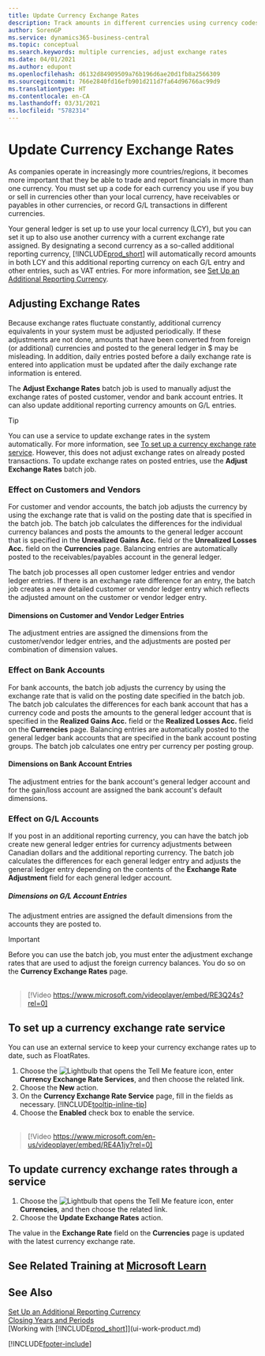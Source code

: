 ```yaml
---
title: Update Currency Exchange Rates
description: Track amounts in different currencies using currency codes, and let Business Central help you adjust exchange rates of posted entries with an external service.
author: SorenGP
ms.service: dynamics365-business-central
ms.topic: conceptual
ms.search.keywords: multiple currencies, adjust exchange rates
ms.date: 04/01/2021
ms.author: edupont
ms.openlocfilehash: d6132d84909509a76b196d6ae20d1fb8a2566309
ms.sourcegitcommit: 766e2840fd16efb901d211d7fa64d96766ac99d9
ms.translationtype: HT
ms.contentlocale: en-CA
ms.lasthandoff: 03/31/2021
ms.locfileid: "5782314"
---
```

# <a name="update-currency-exchange-rates"></a>Update Currency Exchange Rates

As companies operate in increasingly more countries/regions, it becomes more important that they be able to trade and report financials in more than one currency. You must set up a code for each currency you use if you buy or sell in currencies other than your local currency, have receivables or payables in other currencies, or record G/L transactions in different currencies.

Your general ledger is set up to use your local currency (LCY), but you can set it up to also use another currency with a current exchange rate assigned. By designating a second currency as a so-called additional reporting currency, [!INCLUDE[prod_short](includes/prod_short.md)] will automatically record amounts in both LCY and this additional reporting currency on each G/L entry and other entries, such as VAT entries. For more information, see [Set Up an Additional Reporting Currency](finance-how-setup-additional-currencies.md).

## <a name="adjusting-exchange-rates"></a>Adjusting Exchange Rates

Because exchange rates fluctuate constantly, additional currency equivalents in your system must be adjusted periodically. If these adjustments are not done, amounts that have been converted from foreign (or additional) currencies and posted to the general ledger in $ may be misleading. In addition, daily entries posted before a daily exchange rate is entered into application must be updated after the daily exchange rate information is entered.

The **Adjust Exchange Rates** batch job is used to manually adjust the exchange rates of posted customer, vendor and bank account entries. It can also update additional reporting currency amounts on G/L entries.  

> [!TIP]
> You can use a service to update exchange rates in the system automatically. For more information, see [To set up a currency exchange rate service](finance-how-update-currencies.md#to-set-up-a-currency-exchange-rate-service). However, this does not adjust exchange rates on already posted transactions. To update exchange rates on posted entries, use the **Adjust Exchange Rates** batch job.

### <a name="effect-on-customers-and-vendors"></a>Effect on Customers and Vendors

For customer and vendor accounts, the batch job adjusts the currency by using the exchange rate that is valid on the posting date that is specified in the batch job. The batch job calculates the differences for the individual currency balances and posts the amounts to the general ledger account that is specified in the **Unrealized Gains Acc.** field or the **Unrealized Losses Acc.** field on the **Currencies** page. Balancing entries are automatically posted to the receivables/payables account in the general ledger.

The batch job processes all open customer ledger entries and vendor ledger entries. If there is an exchange rate difference for an entry, the batch job creates a new detailed customer or vendor ledger entry which reflects the adjusted amount on the customer or vendor ledger entry.

#### <a name="dimensions-on-customer-and-vendor-ledger-entries"></a>Dimensions on Customer and Vendor Ledger Entries
The adjustment entries are assigned the dimensions from the customer/vendor ledger entries, and the adjustments are posted per combination of dimension values.

### <a name="effect-on-bank-accounts"></a>Effect on Bank Accounts
For bank accounts, the batch job adjusts the currency by using the exchange rate that is valid on the posting date specified in the batch job. The batch job calculates the differences for each bank account that has a currency code and posts the amounts to the general ledger account that is specified in the **Realized Gains Acc.** field or the **Realized Losses Acc.** field on the **Currencies** page. Balancing entries are automatically posted to the general ledger bank accounts that are specified in the bank account posting groups. The batch job calculates one entry per currency per posting group.

#### <a name="dimensions-on-bank-account-entries"></a>Dimensions on Bank Account Entries
The adjustment entries for the bank account's general ledger account and for the gain/loss account are assigned the bank account's default dimensions.

### <a name="effect-on-gl-accounts"></a>Effect on G/L Accounts
If you post in an additional reporting currency, you can have the batch job create new general ledger entries for currency adjustments between Canadian dollars and the additional reporting currency. The batch job calculates the differences for each general ledger entry and adjusts the general ledger entry depending on the contents of the **Exchange Rate Adjustment** field for each general ledger account.

##### <a name="dimensions-on-gl-account-entries"></a>Dimensions on G/L Account Entries
The adjustment entries are assigned the default dimensions from the accounts they are posted to.

> [!Important]
> Before you can use the batch job, you must enter the adjustment exchange rates that are used to adjust the foreign currency balances. You do so on the **Currency Exchange Rates** page.<br><br>  

> [!Video https://www.microsoft.com/videoplayer/embed/RE3Q24s?rel=0]

## <a name="to-set-up-a-currency-exchange-rate-service"></a>To set up a currency exchange rate service
You can use an external service to keep your currency exchange rates up to date, such as FloatRates.

1. Choose the ![Lightbulb that opens the Tell Me feature](media/ui-search/search_small.png "Tell me what you want to do") icon, enter **Currency Exchange Rate Services**, and then choose the related link.
2. Choose the **New** action.
3. On the **Currency Exchange Rate Service** page, fill in the fields as necessary. [!INCLUDE[tooltip-inline-tip](includes/tooltip-inline-tip_md.md)]
4. Choose the **Enabled** check box to enable the service.
<br><br>  
  
> [!Video https://www.microsoft.com/en-us/videoplayer/embed/RE4A1jy?rel=0]

## <a name="to-update-currency-exchange-rates-through-a-service"></a>To update currency exchange rates through a service
1. Choose the ![Lightbulb that opens the Tell Me feature](media/ui-search/search_small.png "Tell me what you want to do") icon, enter **Currencies**, and then choose the related link.
2. Choose the **Update Exchange Rates** action.

The value in the **Exchange Rate** field on the **Currencies** page is updated with the latest currency exchange rate.

## <a name="see-related-training-at-microsoft-learn"></a>See Related Training at [Microsoft Learn](/learn/paths/use-multiple-currencies-dynamics-365-business-central/)

## <a name="see-also"></a>See Also
[Set Up an Additional Reporting Currency](finance-how-setup-additional-currencies.md)  
[Closing Years and Periods](year-close-years-periods.md)  
[Working with [!INCLUDE[prod_short](includes/prod_short.md)]](ui-work-product.md)


[!INCLUDE[footer-include](includes/footer-banner.md)]